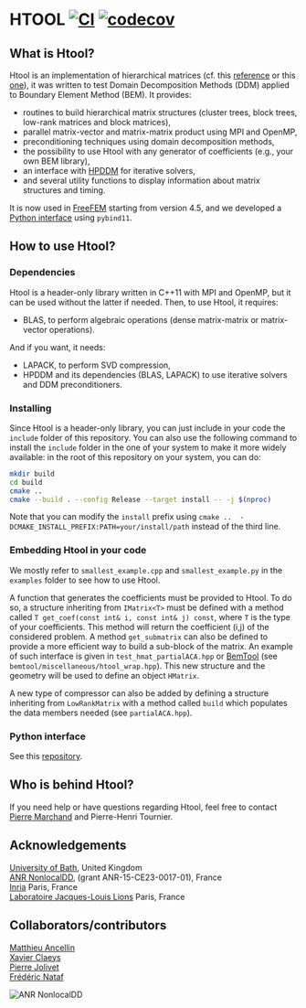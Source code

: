 # HTOOL [![CI](https://github.com/htool-ddm/htool/actions/workflows/CI.yml/badge.svg?branch=develop)](https://github.com/htool-ddm/htool/actions/workflows/CI.yml) [![codecov](https://codecov.io/gh/htool-ddm/htool/branch/main/graph/badge.svg?token=1JJ40GPFA5)](https://codecov.io/gh/htool-ddm/htool)

## What is Htool?

Htool is an implementation of hierarchical matrices (cf. this [reference](http://www.springer.com/gp/book/9783662473238) or this [one](http://www.springer.com/gp/book/9783540771463)), it was written to test Domain Decomposition Methods (DDM) applied to Boundary Element Method (BEM). It provides:

* routines to build hierarchical matrix structures (cluster trees, block trees, low-rank matrices and block matrices),
* parallel matrix-vector and matrix-matrix product using MPI and OpenMP,
* preconditioning techniques using domain decomposition methods,
* the possibility to use Htool with any generator of coefficients (e.g., your own BEM library),
* an interface with [HPDDM](https://github.com/hpddm/hpddm) for iterative solvers,
* and several utility functions to display information about matrix structures and timing.

It is now used in [FreeFEM](https://freefem.org) starting from version 4.5, and we developed a [Python interface](https://github.com/htool-ddm/htool_python) using `pybind11`.

## How to use Htool?

### Dependencies

Htool is a header-only library written in C++11 with MPI and OpenMP, but it can be used without the latter if needed. Then, to use Htool, it requires:

* BLAS, to perform algebraic operations (dense matrix-matrix or matrix-vector operations).

And if you want, it needs:

* LAPACK, to perform SVD compression,
* HPDDM and its dependencies (BLAS, LAPACK) to use iterative solvers and DDM preconditioners.


### Installing

Since Htool is a header-only library, you can just include in your code the `include` folder of this repository. You can also use the following command to install the `include` folder in the one of your system to make it more widely available: in the root of this repository on your system, you can do:

```bash
mkdir build
cd build
cmake ..
cmake --build . --config Release --target install -- -j $(nproc)
```

Note that you can modify the `install` prefix using `cmake ..  -DCMAKE_INSTALL_PREFIX:PATH=your/install/path` instead of the third line.

### Embedding Htool in your code

We mostly refer to `smallest_example.cpp` and `smallest_example.py` in the `examples` folder to see how to use Htool.

A function that generates the coefficients must be provided to Htool. To do so, a structure inheriting from `IMatrix<T>` must be defined with a method called `T get_coef(const int& i, const int& j) const`, where `T` is the type of your coefficients. This method will return the coefficient (i,j) of the considered problem. A method `get_submatrix` can also be defined to provide a more efficient way to build a sub-block of the matrix. An example of such interface is given in `test_hmat_partialACA.hpp` or [BemTool](https://github.com/xclaeys/BemTool) (see `bemtool/miscellaneous/htool_wrap.hpp`). This new structure and the geometry will be used to define an object `HMatrix`.

A new type of compressor can also be added by defining a structure inheriting from `LowRankMatrix` with a method called `build` which populates the data members needed (see `partialACA.hpp`).

### Python interface

See this [repository](https://github.com/htool-ddm/htool_python).

## Who is behind Htool?

If you need help or have questions regarding Htool, feel free to contact [Pierre Marchand](https://www.ljll.math.upmc.fr/marchandp/) and Pierre-Henri Tournier.

## Acknowledgements

[University of Bath](https://www.bath.ac.uk), United Kingdom  
[ANR NonlocalDD](https://www.ljll.math.upmc.fr/~claeys/nonlocaldd/index.html), (grant ANR-15-CE23-0017-01), France  
[Inria](http://www.inria.fr/en/) Paris, France  
[Laboratoire Jacques-Louis Lions](https://www.ljll.math.upmc.fr/en/) Paris, France  

## Collaborators/contributors

[Matthieu Ancellin](https://ancell.in)  
[Xavier Claeys](https://www.ljll.math.upmc.fr/~claeys/)  
[Pierre Jolivet](http://jolivet.perso.enseeiht.fr/)  
[Frédéric Nataf](https://www.ljll.math.upmc.fr/nataf/)

![ANR NonlocalDD](figures/anr_nonlocaldd.png)
